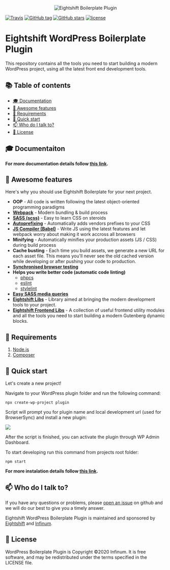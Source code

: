 <p align="center">
  <img alt="Eightshift Boilerplate Plugin" src="https://raw.githubusercontent.com/infinum/eightshift-frontend-libs/develop/package/logo.svg?raw=true&sanitize=true" />
</p>

[![Travis](https://img.shields.io/travis/infinum/eightshift-boilerplate-plugin.svg?style=for-the-badge)](https://travis-ci.org/infinum/eightshift-boilerplate-plugin)
[![GitHub tag](https://img.shields.io/github/tag/infinum/eightshift-boilerplate-plugin.svg?style=for-the-badge)](https://github.com/infinum/eightshift-boilerplate-plugin)
[![GitHub stars](https://img.shields.io/github/stars/infinum/eightshift-boilerplate-plugin.svg?style=for-the-badge&label=Stars)](https://github.com/infinum/eightshift-boilerplate-plugin/)
[![license](https://img.shields.io/github/license/infinum/eightshift-boilerplate-plugin.svg?style=for-the-badge)](https://github.com/infinum/eightshift-boilerplate-plugin)

# Eightshift WordPress Boilerplate Plugin

This repository contains all the tools you need to start building a modern WordPress project, using all the latest front end development tools.

## :books: Table of contents
- [:mortar_board: Documentation](#mortar_board-documentation)
- [:tada: Awesome features](#tada-awesome-features)
- [:school_satchel: Requirements](#school_satchel-requirements)
- [:rocket: Quick start](#rocket-quick-start)
- [:mailbox: Who do I talk to?](#mailbox-who-do-i-talk-to)
- [:scroll: License](#scroll-license)

## :mortar_board: Documentaiton
**For more documentation details follow [this link](https://infinum.github.io/eightshift-docs).**

## :tada: Awesome features

Here's why you should use Eightshift Boilerplate for your next project.

- **OOP** - All code is written following the latest object-oriented programming paradigms
- **[Webpack](https://webpack.js.org/)** - Modern bundling & build process
- **[SASS (scss)](https://sass-lang.com/)** - Easy to learn CSS on steroids
- **[Autoprefixing](https://autoprefixer.github.io/)** - Automatically adds vendors prefixes to your CSS
- **[JS Compiler (Babel)](https://babeljs.io/)** - Write JS using the latest features and let webpack worry about making it work accross all browsers
- **Minifying** - Automatically minifies your production assets (JS / CSS) during build process
- **Cache busting** - Each time you build assets, we generate a new URL for each asset file. This means you'll never see the old cached version while developing or after pushing your code to production.
- **[Synchronised browser testing](https://www.browsersync.io/)**
- **Helps you write better code (automatic code linting)**
  - [phpcs](https://github.com/squizlabs/PHP_CodeSniffer)
  - [eslint](https://eslint.org/)
  - [stylelint](https://stylelint.io/)
- **[Easy SASS media queries](https://github.com/infinum/media-blender)**
- **[Eightshift Libs](https://github.com/infinum/eightshift-libs)** - Library aimed at bringing the modern development tools to your project.
- **[Eightshift Frontend Libs](https://github.com/infinum/eightshift-frontend-libs)** - A collection of useful frontend utility modules and all the tools you need to start building a modern Gutenberg dynamic blocks.

## :school_satchel: Requirements

1. [Node.js](https://nodejs.org/en/)
2. [Composer](https://getcomposer.org/)

## :rocket: Quick start
Let's create a new project!

Navigate to your WordPress plugin folder and run the following command:

```
npx create-wp-project plugin
```

Script will prompt you for plugin name and local development url (used for BrowserSync) and install a new plugin:

![](https://raw.githubusercontent.com/infinum/eightshift-frontend-libs/develop/package/setup.gif)

After the script is finished, you can activate the plugin through WP Admin Dashboard. 

To start developing run this command from projects root folder:
```
npm start
```

**For more instalation details follow [this link](https://infinum.github.io/eightshift-docs).**

## :mailbox: Who do I talk to?

If you have any questions or problems, please [open an issue](https://github.com/infinum/eightshift-boilerplate-plugin/issues) on github and we will do our best to give you a timely answer.

Eightshift WordPress Boilerplate Plugin is maintained and sponsored by
[Eightshift](https://eightshift.com) and [Infinum](https://infinum.co).

## :scroll: License

WordPress Boilerplate Plugin is Copyright ©2020 Infinum. It is free software, and may be redistributed under the terms specified in the LICENSE file.
